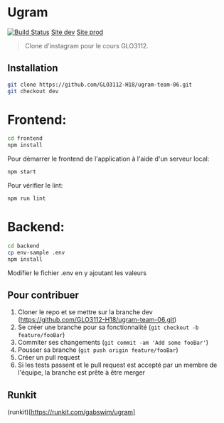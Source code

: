 # Ugram
[![Build Status](https://travis-ci.com/GLO3112-H18/ugram-team-06.svg?token=oFRzF26Q45xGBoB8qvZi&branch=dev)](https://travis-ci.com/GLO3112-H18/ugram-team-06)
[Site dev](http://u-gram-dev.s3-website.ca-central-1.amazonaws.com)
[Site prod](http://ugram-prod.s3-website.ca-central-1.amazonaws.com)
> Clone d'instagram pour le cours GLO3112.




## Installation
```sh
git clone https://github.com/GLO3112-H18/ugram-team-06.git
git checkout dev
```
# Frontend:

```sh
cd frontend
npm install
```

Pour démarrer le frontend de l'application à l'aide d'un serveur local:

```sh
npm start
```

Pour vérifier le lint:
```sh
npm run lint
```

# Backend:
```sh
cd backend
cp env-sample .env
npm install
```

Modifier le fichier .env en y ajoutant les valeurs

## Pour contribuer

1. Cloner le repo et se mettre sur la branche dev (<https://github.com/GLO3112-H18/ugram-team-06.git>)
2. Se créer une branche pour sa fonctionnalité (`git checkout -b feature/fooBar`)
3. Commiter ses changements (`git commit -am 'Add some fooBar'`)
4. Pousser sa branche (`git push origin feature/fooBar`)
5. Créer un pull request
6. Si les tests passent et le pull request est accepté par un membre de l'équipe, la branche est prête à être merger

## Runkit

(runkit)[https://runkit.com/gabswim/ugram]

